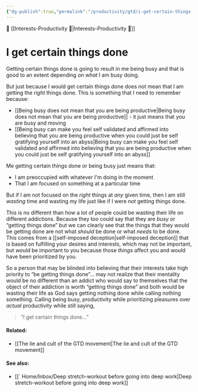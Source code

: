 ```yaml
---
{"dg-publish":true,"permalink":"/productivity/gtd/i-get-certain-things-done/","dgPassFrontmatter":true,"created":"2023-06-11T15:36:46.189-07:00","updated":"2023-09-07T15:48:59.521-07:00"}
---
```


🔺 [[Interests-Productivity 💎\|Interests-Productivity 💎]]

# I get certain things done

Getting certain things done is going to result in me being busy and that is good to an extent depending on _what_ I am busy doing. 

But just because I would get certain things done does not mean that I am getting the _right_ things done. This is something that I need to remember because:

-  [[Being busy does not mean that you are being productive\|Being busy does not mean that you are being productive]] - it just means that you are busy and moving 
- [[Being busy can make you feel self validated and affirmed into believing that you are being productive when you could just be self gratifying yourself into an abyss\|Being busy can make you feel self validated and affirmed into believing that you are being productive when you could just be self gratifying yourself into an abyss]]

Me getting certain things done or being busy just means that: 

- I am preoccupied with whatever I'm doing in the moment
- That I am focused on something at a particular time

But if I am not focused on the _right_ things at _any_ given time, then I am still _wasting_ time and wasting my life just like if I were _not_ getting things done. 

This is no different than how a lot of people could be wasting their life on different addictions. Because they too could say that they are _busy_ or “getting things done” but we can clearly see that the things that they would be getting done are not what _should_ be done or what _needs_ to be done. This comes from a [[self-imposed deception\|self-imposed deception]] that is based on fulfilling your desires and interests, which may not be important, but _would_ be important to you because those _things_ affect you and would have been prioritized by you. 

So a person that may be blinded into believing that their interests take high priority to “be getting things done”… may not realize that their mentality would be no different than an addict who would say to themselves that the object of their addiction is worth “getting things done” and both would be wasting their life as God says getting nothing done while calling nothing something. Calling being busy, productivity while prioritizing pleasures over _actual_ productivity while still saying, 

> “I get certain things done…”


#### Related:
- [[The lie and cult of the GTD movement\|The lie and cult of the GTD movement]]


#### See also: 
- [[` Home/Inbox/Deep stretch-workout before going into deep work\|Deep stretch-workout before going into deep work]]